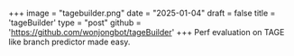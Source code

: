 +++
image = "tagebuilder.png"
date = "2025-01-04"
draft = false
title = 'tageBuilder'
type = "post"
github = 'https://github.com/wonjongbot/tageBuilder'
+++
Perf evaluation on TAGE like branch predictor made easy.
<!--more-->